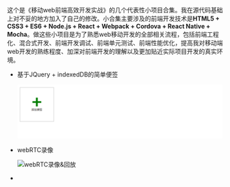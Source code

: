 这个是《移动web前端高效开发实战》的几个代表性小项目合集。我在源代码基础上对不妥的地方加入了自己的修改。小合集主要涉及的前端开发技术是**HTML5 + CSS3 + ES6 + Node.js + React + Webpack + Cordova + React Native + Mocha**。做这些小项目是为了熟悉web移动开发的全部相关流程，包括前端工程化、混合式开发、前端开发调试、前端单元测试、前端性能优化，提高我对移动端web开发的熟练程度、加深对前端开发的理解以及更加贴近实际项目开发的真实环境。

- 基于JQuery + indexedDB的简单便签

  ![便签](demo/便签demo.gif)

- webRTC录像

  ![webRTC录像&回放](demo/WebRTC录像&回放demo.gif)

- 

